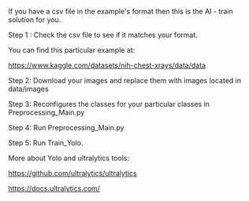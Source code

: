 If you have a csv file in the example's format then this is the AI - train solution for you.

Step 1 : Check the csv file to see if it matches your format. 

You can find this particular example at:

https://www.kaggle.com/datasets/nih-chest-xrays/data/data

Step 2: Download your images and replace them with images located in data/images

Step 3: Reconfigures the classes for your particular classes in Preprocessing_Main.py

Step 4: Run Preprocessing_Main.py

Step 5: Run Train_Yolo.



More about Yolo and ultralytics tools:

https://github.com/ultralytics/ultralytics

https://docs.ultralytics.com/
